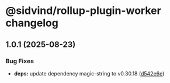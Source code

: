 # @sidvind/rollup-plugin-worker changelog

## 1.0.1 (2025-08-23)

### Bug Fixes

- **deps:** update dependency magic-string to v0.30.18 ([d542e6e](https://github.com/ext/rollup-plugin-worker/commit/d542e6e033065fd1661a2e94de46ea8ca0b47fe3))
